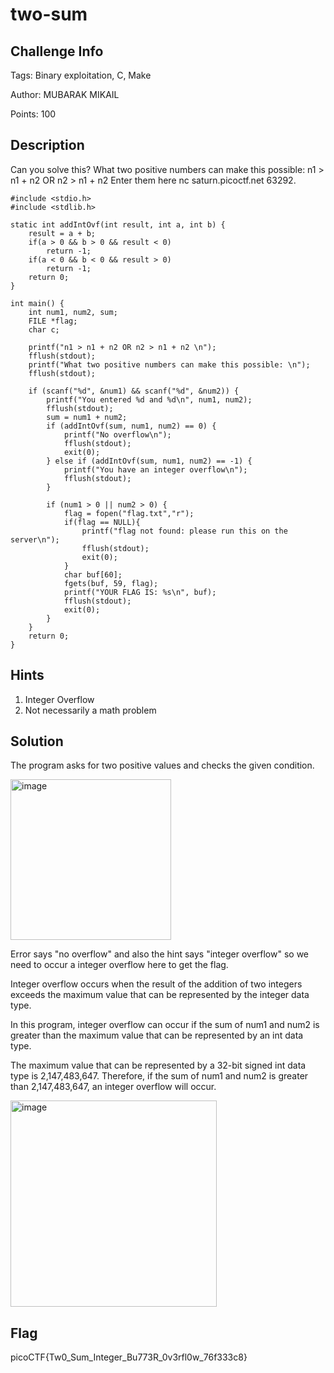 # two-sum 

## Challenge Info 

Tags: Binary exploitation, C, Make

Author: MUBARAK MIKAIL

Points: 100


## Description 

Can you solve this?
What two positive numbers can make this possible: n1 > n1 + n2 OR n2 > n1 + n2
Enter them here nc saturn.picoctf.net 63292. 

```Source
#include <stdio.h>
#include <stdlib.h>

static int addIntOvf(int result, int a, int b) {
    result = a + b;
    if(a > 0 && b > 0 && result < 0)
        return -1;
    if(a < 0 && b < 0 && result > 0)
        return -1;
    return 0;
}

int main() {
    int num1, num2, sum;
    FILE *flag;
    char c;

    printf("n1 > n1 + n2 OR n2 > n1 + n2 \n");
    fflush(stdout);
    printf("What two positive numbers can make this possible: \n");
    fflush(stdout);
    
    if (scanf("%d", &num1) && scanf("%d", &num2)) {
        printf("You entered %d and %d\n", num1, num2);
        fflush(stdout);
        sum = num1 + num2;
        if (addIntOvf(sum, num1, num2) == 0) {
            printf("No overflow\n");
            fflush(stdout);
            exit(0);
        } else if (addIntOvf(sum, num1, num2) == -1) {
            printf("You have an integer overflow\n");
            fflush(stdout);
        }

        if (num1 > 0 || num2 > 0) {
            flag = fopen("flag.txt","r");
            if(flag == NULL){
                printf("flag not found: please run this on the server\n");
                fflush(stdout);
                exit(0);
            }
            char buf[60];
            fgets(buf, 59, flag);
            printf("YOUR FLAG IS: %s\n", buf);
            fflush(stdout);
            exit(0);
        }
    }
    return 0;
}
```

## Hints

1. Integer Overflow 
2. Not necessarily a math problem 


## Solution 

The program asks for two positive values and checks the given condition. 

<img width="257" alt="image" src="https://user-images.githubusercontent.com/66155978/226161090-58e52a02-033d-472f-a2bf-ba732a2c4349.png">

Error says "no overflow" and also the hint says "integer overflow" so we need to occur a integer overflow here to get the flag. 

Integer overflow occurs when the result of the addition of two integers exceeds the maximum value that can be represented by the integer data type. 

In this program, integer overflow can occur if the sum of num1 and num2 is greater than the maximum value that can be represented by an int data type.

The maximum value that can be represented by a 32-bit signed int data type is 2,147,483,647. Therefore, if the sum of num1 and num2 is greater than 2,147,483,647, an integer overflow will occur.

<img width="330" alt="image" src="https://user-images.githubusercontent.com/66155978/226161175-62f6d6f6-096a-43bd-9916-88f3e80c6940.png">


## Flag

picoCTF{Tw0_Sum_Integer_Bu773R_0v3rfl0w_76f333c8}
